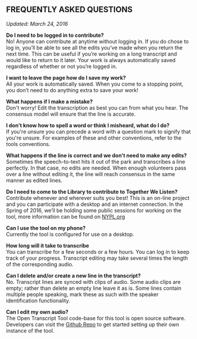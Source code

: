 ## FREQUENTLY ASKED QUESTIONS  
_Updated: March 24, 2016_

**Do I need to be logged in to contribute?**  
No! Anyone can contribute at anytime without logging in. If you do chose to log in, you’ll be able to see all the edits you’ve made when you return the next time. This can be useful if you’re working on a long transcript and would like to return to it later. Your work is always automatically saved regardless of whether or not you’re logged in.

**I want to leave the page how do I save my work?**  
All your work is automatically saved. When you come to a stopping point, you don’t need to do anything extra to save your work!

**What happens if I make a mistake?**  
Don't worry! Edit the transcription as best you can from what you hear. The consensus model will ensure that the line is accurate.

**I don't know how to spell a word or think I misheard, what do I do?**  
If you're unsure you can precede a word with a question mark to signify that you're unsure. For examples of these and other conventions, refer to the tools conventions.

**What happens if the line is correct and we don't need to make any edits?**  
Sometimes the speech-to-text hits it out of the park and transcribes a line perfectly. In that case, no edits are needed. When enough volunteers pass over a line without editing it, the line will reach consensus in the same manner as edited lines.

**Do I need to come to the Library to contribute to Together We Listen?**  
Contribute whenever and wherever suits you best! This is an on-line project and you can participate with a desktop and an internet connection. In the Spring of 2016, we’ll be holding some public sessions for working on the tool, more information can be found on [NYPL.org](http://www.nypl.org/events/calendar?keyword=&location=&type=&topic=&audience=&series=342176&date_op=GREATER_EQUAL&date1=03%2F21%2F2016)

**Can I use the tool on my phone?**  
Currently the tool is configured for use on a desktop.

**How long will it take to transcribe**  
You can transcribe for a few seconds or a few hours. You can log in to keep track of your progress. Transcript editing may take several times the length of the corresponding audio.

**Can I delete and/or create a new line in the transcript?**  
No. Transcript lines are synced with clips of audio. Some audio clips are empty; rather than delete an empty line leave it as is. Some lines contain multiple people speaking, mark these as such with the speaker identification functionality.

**Can I edit my own audio?**  
The Open Transcript Tool code-base for this tool is open source software. Developers can visit the [Github Repo](https://github.com/NYPL/transcript-editor) to get started setting up their own instance of the tool.
